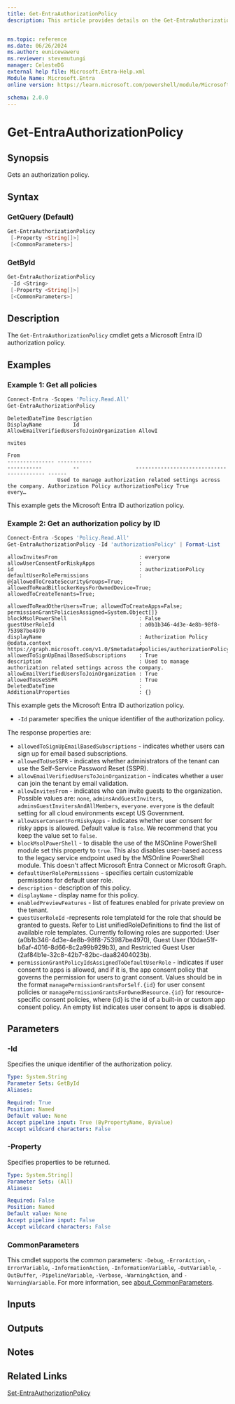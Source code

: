 ```yaml
---
title: Get-EntraAuthorizationPolicy
description: This article provides details on the Get-EntraAuthorizationPolicy command.


ms.topic: reference
ms.date: 06/26/2024
ms.author: eunicewaweru
ms.reviewer: stevemutungi
manager: CelesteDG
external help file: Microsoft.Entra-Help.xml
Module Name: Microsoft.Entra
online version: https://learn.microsoft.com/powershell/module/Microsoft.Entra/Get-EntraAuthorizationPolicy

schema: 2.0.0
---
```


# Get-EntraAuthorizationPolicy

## Synopsis

Gets an authorization policy.

## Syntax

### GetQuery (Default)

```powershell
Get-EntraAuthorizationPolicy
 [-Property <String[]>]
 [<CommonParameters>]
```

### GetById

```powershell
Get-EntraAuthorizationPolicy
 -Id <String>
 [-Property <String[]>]
 [<CommonParameters>]
```

## Description

The `Get-EntraAuthorizationPolicy` cmdlet gets a Microsoft Entra ID authorization policy.

## Examples

### Example 1: Get all policies

```powershell
Connect-Entra -Scopes 'Policy.Read.All'
Get-EntraAuthorizationPolicy
```

```Output
DeletedDateTime Description                                                       DisplayName          Id                  AllowEmailVerifiedUsersToJoinOrganization AllowI
                                                                                                                                                                     nvites
                                                                                                                                                                     From
--------------- -----------                                                       -----------          --                  ----------------------------------------- ------
                Used to manage authorization related settings across the company. Authorization Policy authorizationPolicy True                                      every…
```

This example gets the Microsoft Entra ID authorization policy.

### Example 2: Get an authorization policy by ID

```powershell
Connect-Entra -Scopes 'Policy.Read.All'
Get-EntraAuthorizationPolicy -Id 'authorizationPolicy' | Format-List
```

```Output
allowInvitesFrom                          : everyone
allowUserConsentForRiskyApps              :
id                                        : authorizationPolicy
defaultUserRolePermissions                : @{allowedToCreateSecurityGroups=True; allowedToReadBitlockerKeysForOwnedDevice=True; allowedToCreateTenants=True;
                                            allowedToReadOtherUsers=True; allowedToCreateApps=False; permissionGrantPoliciesAssigned=System.Object[]}
blockMsolPowerShell                       : False
guestUserRoleId                           : a0b1b346-4d3e-4e8b-98f8-753987be4970
displayName                               : Authorization Policy
@odata.context                            : https://graph.microsoft.com/v1.0/$metadata#policies/authorizationPolicy/$entity
allowedToSignUpEmailBasedSubscriptions    : True
description                               : Used to manage authorization related settings across the company.
allowEmailVerifiedUsersToJoinOrganization : True
allowedToUseSSPR                          : True
DeletedDateTime                           :
AdditionalProperties                      : {}
```

This example gets the Microsoft Entra ID authorization policy.

- `-Id` parameter specifies the unique identifier of the authorization policy.

The response properties are:

- `allowedToSignUpEmailBasedSubscriptions` - indicates whether users can sign up for email based subscriptions.
- `allowedToUseSSPR` - indicates whether administrators of the tenant can use the Self-Service Password Reset (SSPR).
- `allowEmailVerifiedUsersToJoinOrganization` - indicates whether a user can join the tenant by email validation.
- `allowInvitesFrom` - indicates who can invite guests to the organization. Possible values are: `none`, `adminsAndGuestInviters`, `adminsGuestInvitersAndAllMembers`, `everyone`. `everyone` is the default setting for all cloud environments except US Government.
- `allowUserConsentForRiskyApps` - indicates whether user consent for risky apps is allowed. Default value is `false`. We recommend that you keep the value set to `false`.
- `blockMsolPowerShell` - to disable the use of the MSOnline PowerShell module set this property to `true`. This also disables user-based access to the legacy service endpoint used by the MSOnline PowerShell module. This doesn't affect Microsoft Entra Connect or Microsoft Graph.
- `defaultUserRolePermissions` - specifies certain customizable permissions for default user role.
- `description` - description of this policy.
- `displayName` - display name for this policy.
- `enabledPreviewFeatures` - list of features enabled for private preview on the tenant.
- `guestUserRoleId` -represents role templateId for the role that should be granted to guests. Refer to List unifiedRoleDefinitions to find the list of available role templates. Currently following roles are supported: User (a0b1b346-4d3e-4e8b-98f8-753987be4970), Guest User (10dae51f-b6af-4016-8d66-8c2a99b929b3), and Restricted Guest User (2af84b1e-32c8-42b7-82bc-daa82404023b).
- `permissionGrantPolicyIdsAssignedToDefaultUserRole` - indicates if user consent to apps is allowed, and if it is, the app consent policy that governs the permission for users to grant consent. Values should be in the format `managePermissionGrantsForSelf.{id}` for user consent policies or `managePermissionGrantsForOwnedResource.{id}` for resource-specific consent policies, where {id} is the id of a built-in or custom app consent policy. An empty list indicates user consent to apps is disabled.

## Parameters

### -Id

Specifies the unique identifier of the authorization policy.

```yaml
Type: System.String
Parameter Sets: GetById
Aliases:

Required: True
Position: Named
Default value: None
Accept pipeline input: True (ByPropertyName, ByValue)
Accept wildcard characters: False
```

### -Property

Specifies properties to be returned.

```yaml
Type: System.String[]
Parameter Sets: (All)
Aliases:

Required: False
Position: Named
Default value: None
Accept pipeline input: False
Accept wildcard characters: False
```

### CommonParameters

This cmdlet supports the common parameters: `-Debug`, `-ErrorAction`, `-ErrorVariable`, `-InformationAction`, `-InformationVariable`, `-OutVariable`, `-OutBuffer`, `-PipelineVariable`, `-Verbose`, `-WarningAction`, and `-WarningVariable`. For more information, see [about_CommonParameters](https://go.microsoft.com/fwlink/?LinkID=113216).

## Inputs

## Outputs

## Notes

## Related Links

[Set-EntraAuthorizationPolicy](Set-EntraAuthorizationPolicy.md)
